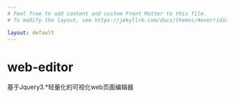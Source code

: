 ```yaml
---
# Feel free to add content and custom Front Matter to this file.
# To modify the layout, see https://jekyllrb.com/docs/themes/#overriding-theme-defaults

layout: default
---
```

# web-editor 
基于Jquery3.*轻量化的可视化web页面编辑器